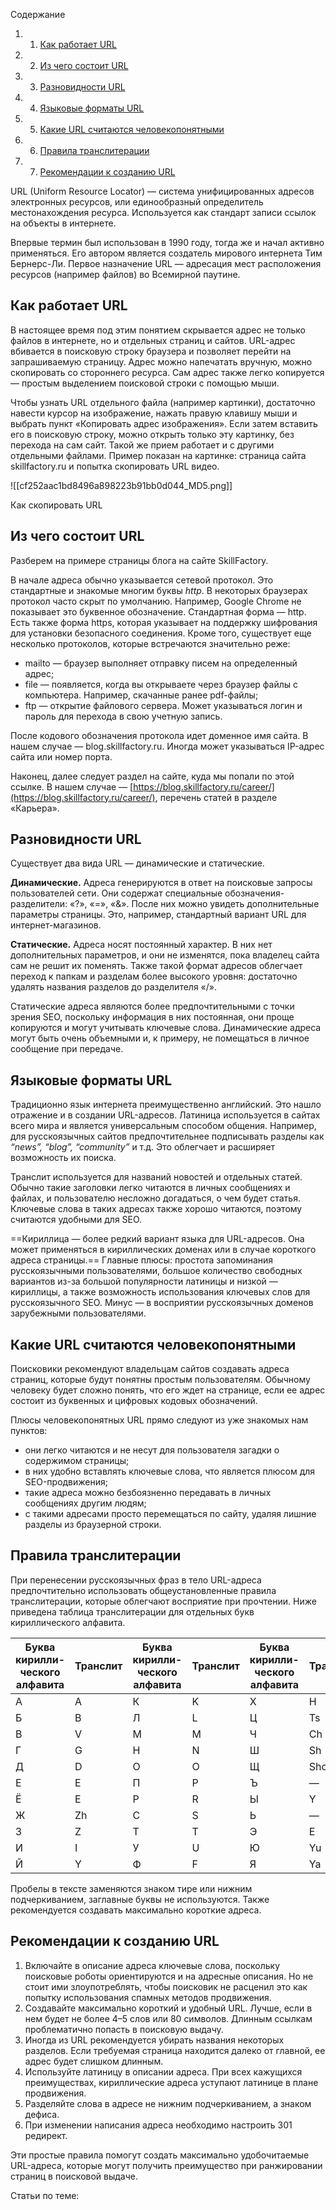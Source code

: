 Содержание

1. 1. [Как работает URL](https://blog.skillfactory.ru/glossary/url/#как-работает-url)
2. 2. [Из чего состоит URL](https://blog.skillfactory.ru/glossary/url/#из-чего-состоит-url)
3. 3. [Разновидности URL](https://blog.skillfactory.ru/glossary/url/#разновидности-url)
4. 4. [Языковые форматы URL](https://blog.skillfactory.ru/glossary/url/#языковые-форматы-url)
5. 5. [Какие URL считаются человекопонятными](https://blog.skillfactory.ru/glossary/url/#какие-url-считаются-человекопонятными)
6. 6. [Правила транслитерации](https://blog.skillfactory.ru/glossary/url/#правила-транслитерации)
7. 7. [Рекомендации к созданию URL](https://blog.skillfactory.ru/glossary/url/#рекомендации-к-созданию-url)

URL (Uniform Resource Locator) — система унифицированных адресов электронных ресурсов, или единообразный определитель местонахождения ресурса. Используется как стандарт записи ссылок на объекты в интернете.

Впервые термин был использован в 1990 году, тогда же и начал активно применяться. Его автором является создатель мирового интернета Тим Бернерс-Ли. Первое назначение URL — адресация мест расположения ресурсов (например файлов) во Всемирной паутине.

## **Как работает URL**

В настоящее время под этим понятием скрывается адрес не только файлов в интернете, но и отдельных страниц и сайтов. URL-адрес вбивается в поисковую строку браузера и позволяет перейти на запрашиваемую страницу. Адрес можно напечатать вручную, можно скопировать со стороннего ресурса. Сам адрес также легко копируется — простым выделением поисковой строки с помощью мыши.

Чтобы узнать URL отдельного файла (например картинки), достаточно навести курсор на изображение, нажать правую клавишу мыши и выбрать пункт «Копировать адрес изображения». Если затем вставить его в поисковую строку, можно открыть только эту картинку, без перехода на сам сайт. Такой же прием работает и с другими отдельными файлами. Пример показан на картинке: страница сайта skillfactory.ru и попытка скопировать URL видео.

![[cf252aac1bd8496a898223b91bb0d044_MD5.png]]

Как скопировать URL

## **Из чего состоит URL**

Разберем на примере страницы блога на сайте SkillFactory.

В начале адреса обычно указывается сетевой протокол. Это стандартные и знакомые многим буквы _http_. В некоторых браузерах протокол часто скрыт по умолчанию. Например, Google Chrome не показывает это буквенное обозначение. Стандартная форма — http. Есть также форма https, которая указывает на поддержку шифрования для установки безопасного соединения. Кроме того, существует еще несколько протоколов, которые встречаются значительно реже:

- mailto — браузер выполняет отправку писем на определенный адрес;
- file — появляется, когда вы открываете через браузер файлы с компьютера. Например, скачанные ранее pdf-файлы;
- ftp — открытие файлового сервера. Может указываться логин и пароль для перехода в свою учетную запись.

После кодового обозначения протокола идет доменное имя сайта. В нашем случае — blog.skillfactory.ru. Иногда может указываться IP-адрес сайта или номер порта.

Наконец, далее следует раздел на сайте, куда мы попали по этой ссылке. В нашем случае — [https://blog.skillfactory.ru/career/](https://blog.skillfactory.ru/career/), перечень статей в разделе «Карьера».

## **Разновидности URL**

Существует два вида URL — динамические и статические.

**Динамические.** Адреса генерируются в ответ на поисковые запросы пользователей сети. Они содержат специальные обозначения-разделители: «?», «=», «&». После них можно увидеть дополнительные параметры страницы. Это, например, стандартный вариант URL для интернет-магазинов.

**Статические.** Адреса носят постоянный характер. В них нет дополнительных параметров, и они не изменятся, пока владелец сайта сам не решит их поменять. Также такой формат адресов облегчает переход к папкам и разделам более высокого уровня: достаточно удалять названия разделов до разделителя «/».

Статические адреса являются более предпочтительными с точки зрения SEO, поскольку информация в них постоянная, они проще копируются и могут учитывать ключевые слова. Динамические адреса могут быть очень объемными и, к примеру, не помещаться в личное сообщение при передаче.

## **Языковые форматы URL**

Традиционно язык интернета преимущественно английский. Это нашло отражение и в создании URL-адресов. Латиница используется в сайтах всего мира и является универсальным способом общения. Например, для русскоязычных сайтов предпочтительнее подписывать разделы как _“news”, “blog”, “community”_ и т.д. Это облегчает и расширяет возможность их поиска.

Транслит используется для названий новостей и отдельных статей. Обычно такие заголовки легко читаются в личных сообщениях и файлах, и пользователю несложно догадаться, о чем будет статья. Ключевые слова в таких адресах также хорошо читаются, поэтому считаются удобными для SEO.

==Кириллица — более редкий вариант языка для URL-адресов. Она может применяться в кириллических доменах или в случае короткого адреса страницы.== Главные плюсы: простота запоминания русскоязычными пользователями, большое количество свободных вариантов из-за большой популярности латиницы и низкой — кириллицы, а также возможность использования ключевых слов для русскоязычного SEO. Минус — в восприятии русскоязычных доменов зарубежными пользователями.

## **Какие URL считаются человекопонятными**

Поисковики рекомендуют владельцам сайтов создавать адреса страниц, которые будут понятны простым пользователям. Обычному человеку будет сложно понять, что его ждет на странице, если ее адрес состоит из буквенных и цифровых кодовых обозначений.

Плюсы человекопонятных URL прямо следуют из уже знакомых нам пунктов:

- они легко читаются и не несут для пользователя загадки о содержимом страницы;
- в них удобно вставлять ключевые слова, что является плюсом для SEO-продвижения;
- такие адреса можно безбоязненно передавать в личных сообщениях другим людям;
- с такими адресами просто перемещаться по сайту, удаляя лишние разделы из браузерной строки.

## **Правила транслитерации**

При перенесении русскоязычных фраз в тело URL-адреса предпочтительно использовать общеустановленные правила транслитерации, которые облегчают восприятие при прочтении. Ниже приведена таблица транслитерации для отдельных букв кириллического алфавита.

|Буква кирилли-ческого алфавита|Транслит|Буква кирилли-ческого алфавита|Транслит|Буква кирилли-ческого алфавита|Транслит|
|---|---|---|---|---|---|
|А|A|К|K|Х|H|
|Б|B|Л|L|Ц|Ts|
|В|V|М|M|Ч|Ch|
|Г|G|Н|N|Ш|Sh|
|Д|D|О|O|Щ|Shch|
|Е|E|П|P|Ъ|—|
|Ё|E|Р|R|Ы|Y|
|Ж|Zh|С|S|Ь|—|
|З|Z|Т|T|Э|E|
|И|I|У|U|Ю|Yu|
|Й|Y|Ф|F|Я|Ya|

Пробелы в тексте заменяются знаком тире или нижним подчеркиванием, заглавные буквы не используются. Также рекомендуется создавать максимально короткие адреса.

## **Рекомендации к созданию URL**

1. Включайте в описание адреса ключевые слова, поскольку поисковые роботы ориентируются и на адресные описания. Но не стоит ими злоупотреблять, чтобы поисковик не расценил это как попытку использования спамных методов продвижения.
2. Создавайте максимально короткий и удобный URL. Лучше, если в нем будет не более 4–5 слов или 80 символов. Длинным ссылкам проблематично попасть в поисковую выдачу.
3. Иногда из URL рекомендуется убирать названия некоторых разделов. Если требуемая страница находится далеко от главной, ее адрес будет слишком длинным.
4. Используйте латиницу в описании адреса. При всех кажущихся преимуществах, кириллические адреса уступают латинице в плане продвижения.
5. Разделяйте слова в адресе не нижним подчеркиванием, а знаком дефиса.
6. При изменении написания адреса необходимо настроить 301 редирект.

Эти простые правила помогут создать максимально удобочитаемые URL-адреса, которые могут получить преимущество при ранжировании страниц в поисковой выдаче.

Статьи по теме: